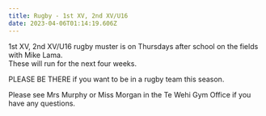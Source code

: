 ```yaml
---
title: Rugby - 1st XV, 2nd XV/U16
date: 2023-04-06T01:14:19.606Z
---
```

1st XV, 2nd XV/U16 rugby muster is on Thursdays after school on the fields with Mike Lama.  
These will run for the next four weeks.  

PLEASE BE THERE if you want to be in a rugby team this season.  

Please see Mrs Murphy or Miss Morgan in the Te Wehi Gym Office if you have any questions.
